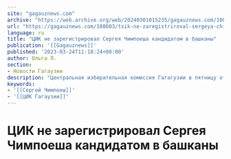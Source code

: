 ```yaml
---
site: "gagauznews.com"
archive: "https://web.archive.org/web/20240301015235/gagauznews.com/108603/tsik-ne-zaregistriroval-sergeya-chimpoesha-kandidatom-v-bashkany.html"
url: "https://gagauznews.com/108603/tsik-ne-zaregistriroval-sergeya-chimpoesha-kandidatom-v-bashkany.html"
language: ru
title: "ЦИК не зарегистрировал Сергея Чимпоеша кандидатом в башканы"
publication: '[[Gagauznews]]'
published: '2023-03-24T11:18:24+00:00'
author: Ольга Л.
section:
- Новости Гагаузии
description: "Центральная избирательная комиссия Гагагузии в пятницу отказалась регистрировать Сергея Чимпоеша в качестве кандидата на пост башкана Гагаузии. Основанием, по мнению ЦИК, служит отсутствие указания места жительства в случае с 1000 подписей лиц, поддержавших Чимпоеша. Сергей Чимпоеш не согласился с решением ЦИК, заявив, что аргументация ЦИК является «бюрократическими проволочками и согласно законодательству не запрещает учитывать данные позиции в подписных листах»."
keywords:
- '[[Сергей Чимпоеш]]'
- '[[ЦИК Гагаузии]]'
---
```


# ЦИК не зарегистрировал Сергея Чимпоеша кандидатом в башканы

